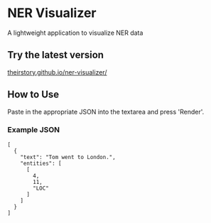 # NER Visualizer
A lightweight application to visualize NER data

## Try the latest version

[theirstory.github.io/ner-visualizer/](https://theirstory.github.io/ner-visualizer/)

## How to Use

Paste in the appropriate JSON into the textarea and press 'Render'.

### Example JSON

```
[
  {
    "text": "Tom went to London.",
    "entities": [
      [
        4,
        11,
        "LOC"
      ]
    ]
  }
]
```
